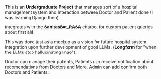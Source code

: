 This is an **Undergraduate Project** that manages sort of a hospital management system and Interaction between Doctor and Patient done
(I was learning Django then)

Integrates with the **SanitasBot_RASA** chatbot for custom patient queries about first aid

This was done just as a mockup as a vision for future hospital system integration upon further development of good LLMs.
(**Longform** for "when the LLMs stop hallucinating lmao").

Doctor can manage their patients,
Patients can receive notification about recomendations from Doctors and More.
Admin can add confirm both Doctors and Patients.
